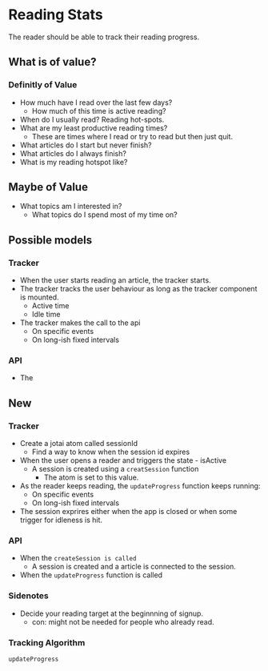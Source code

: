 # Reading Stats

The reader should be able to track their reading progress.

## What is of value?

### Definitly of Value

- How much have I read over the last few days?
  - How much of this time is active reading?
- When do I usually read? Reading hot-spots.
- What are my least productive reading times?
  - These are times where I read or try to read but then just quit.
- What articles do I start but never finish?
- What articles do I always finish?
- What is my reading hotspot like?

## Maybe of Value

- What topics am I interested in?
  - What topics do I spend most of my time on?

## Possible models

### Tracker

- When the user starts reading an article, the tracker starts.
- The tracker tracks the user behaviour as long as the tracker component is mounted.
  - Active time
  - Idle time
- The tracker makes the call to the api
  - On specific events
  - On long-ish fixed intervals

### API

- The

## New

### Tracker
- Create a jotai atom called sessionId
  - Find a way to know when the session id expires
- When the user opens a reader and triggers the state - isActive
  - A session is created using a `creatSession` function
    - The atom is set to this value.
- As the reader keeps reading, the `updateProgress` function keeps running:
  - On specific events
  - On long-ish fixed intervals
- The session exprires either when the app is closed or when some trigger for idleness is hit.

### API
- When the `createSession is called`
  - A session is created and a article is connected to the session.
- When the `updateProgress` function is called

### Sidenotes

- Decide your reading target at the beginnning of signup.
  - con: might not be needed for people who already read.


### Tracking Algorithm

`updateProgress`


